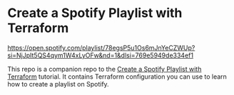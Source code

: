 # Create a Spotify Playlist with Terraform

https://open.spotify.com/playlist/78egsP5u1Os6mJnYeCZWUp?si=NjJpIt5QS4qym1W4xLyOFw&nd=1&dlsi=769e5949de334ef1

This repo is a companion repo to the [Create a Spotify Playlist with Terraform](https://developer.hashicorp.com/terraform/tutorials/community-providers/spotify-playlist) tutorial.
It contains Terraform configuration you can use to learn how to create a playlist on Spotify.
